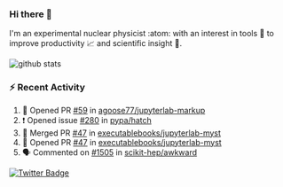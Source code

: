 ### Hi there 👋 

I'm an experimental nuclear physicist :atom: with an interest in tools :wrench: to improve productivity :chart_with_upwards_trend: and scientific insight :telescope:.

![github stats](https://github-readme-stats.vercel.app/api?username=agoose77&show_icons=true&hide_rank=true&hide_title=true&bg_color=30,e76445,904e95&text_color=efe3ec&icon_color=efe3ec)
<!--
**agoose77/agoose77** is a ✨ _special_ ✨ repository because its `README.md` (this file) appears on your GitHub profile.

Here are some ideas to get you started:

- 🔭 I’m currently working on ...
- 🌱 I’m currently learning ...
- 👯 I’m looking to collaborate on ...
- 🤔 I’m looking for help with ...
- 💬 Ask me about ...
- 📫 How to reach me: ...
- 😄 Pronouns: ...
- ⚡ Fun fact: ...
-->

### :zap: Recent Activity
<!--START_SECTION:activity-->
1. 💪 Opened PR [#59](https://github.com/agoose77/jupyterlab-markup/pull/59) in [agoose77/jupyterlab-markup](https://github.com/agoose77/jupyterlab-markup)
2. ❗️ Opened issue [#280](https://github.com/pypa/hatch/issues/280) in [pypa/hatch](https://github.com/pypa/hatch)
3. 🎉 Merged PR [#47](https://github.com/executablebooks/jupyterlab-myst/pull/47) in [executablebooks/jupyterlab-myst](https://github.com/executablebooks/jupyterlab-myst)
4. 💪 Opened PR [#47](https://github.com/executablebooks/jupyterlab-myst/pull/47) in [executablebooks/jupyterlab-myst](https://github.com/executablebooks/jupyterlab-myst)
5. 🗣 Commented on [#1505](https://github.com/scikit-hep/awkward/issues/1505) in [scikit-hep/awkward](https://github.com/scikit-hep/awkward)
<!--END_SECTION:activity-->


[![Twitter Badge](https://img.shields.io/twitter/follow/agoose77?style=flat-square&logo=Twitter&logoColor=white&color=cornflowerblue)](https://twitter.com/agoose77)
